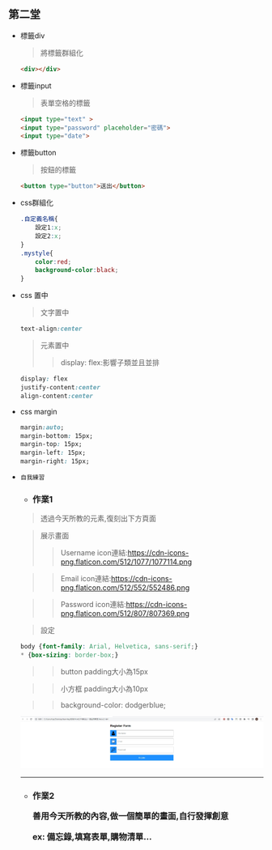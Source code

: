 ## 第二堂

- 標籤div
    > 將標籤群組化

    ```html
    <div></div>
    ```
- 標籤input
    > 表單空格的標籤

    ```html
    <input type="text" >
    <input type="password" placeholder="密碼">
    <input type="date">
    ```
- 標籤button
    > 按鈕的標籤

    ```html
    <button type="button">送出</button>
    ```
- css群組化
    ```css
    .自定義名稱{
        設定1:x;
        設定2:x;
    }
    .mystyle{
        color:red;
        background-color:black; 
    }
    ```

- css 置中

    > 文字置中
    ```css
    text-align:center      
    ```
    > 元素置中
    >> display: flex:影響子類並且並排
    ```css
    display: flex
    justify-content:center
    align-content:center
    ```
- css margin
    ```css
    margin:auto;          
    margin-bottom: 15px;
    margin-top: 15px;
    margin-left: 15px;
    margin-right: 15px;
    ```


- `自我練習`

    - <h3>作業1

    > 透過今天所教的元素,復刻出下方頁面

    > 展示畫面
    >> Username icon連結:https://cdn-icons-png.flaticon.com/512/1077/1077114.png

    >> Email icon連結:https://cdn-icons-png.flaticon.com/512/552/552486.png
    
    >> Password icon連結:https://cdn-icons-png.flaticon.com/512/807/807369.png

    > 設定
    ```css
    body {font-family: Arial, Helvetica, sans-serif;}
    * {box-sizing: border-box;}
    ```

    >> button padding大小為15px

    >> 小方框 padding大小為10px
    
    >> background-color: dodgerblue;



    <img src="./images/作業圖.jpg">
    
    *** 
    - <h3>作業2

        善用今天所教的內容,做一個簡單的畫面,自行發揮創意

        ex: 備忘錄,填寫表單,購物清單...


